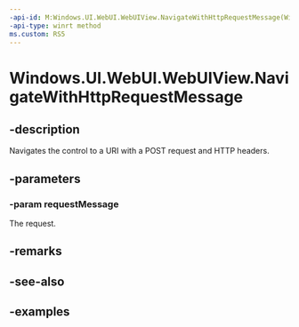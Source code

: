 ```yaml
---
-api-id: M:Windows.UI.WebUI.WebUIView.NavigateWithHttpRequestMessage(Windows.Web.Http.HttpRequestMessage)
-api-type: winrt method
ms.custom: RS5
---
```


<!-- Method syntax.
public void WebUIView.NavigateWithHttpRequestMessage(HttpRequestMessage requestMessage)
-->

# Windows.UI.WebUI.WebUIView.NavigateWithHttpRequestMessage

## -description
Navigates the control to a URI with a POST request and HTTP headers.

## -parameters
### -param requestMessage
The request.

## -remarks

## -see-also

## -examples

